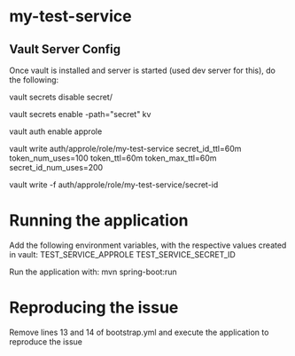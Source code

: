 # my-test-service

## Vault Server Config
Once vault is installed and server is started (used dev server for this), do the following:

vault secrets disable secret/

vault secrets enable -path="secret" kv

vault auth enable approle

vault write auth/approle/role/my-test-service secret_id_ttl=60m token_num_uses=100 token_ttl=60m token_max_ttl=60m secret_id_num_uses=200

vault write -f auth/approle/role/my-test-service/secret-id

# Running the application
Add the following environment variables, with the respective values created in vault:
TEST_SERVICE_APPROLE
TEST_SERVICE_SECRET_ID

Run the application with:
mvn spring-boot:run

# Reproducing the issue
Remove lines 13 and 14 of bootstrap.yml and execute the application to reproduce the issue

